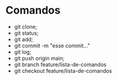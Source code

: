 # Comandos
- git clone;
- git status;
- git add;
- git commit -m "esse commit..."
- git log;
- git push origin main;
- git branch feature/lista-de-comandos
- git checkout feature/lista-de-comandos